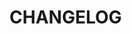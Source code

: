 # CHANGELOG

[//]: # (Breaking Changes, then Notes, then Features, then Improvements, then Bug Fixes)